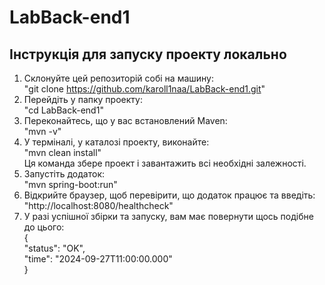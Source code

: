 ﻿# LabBack-end1
## Інструкція для запуску проекту локально
1. Склонуйте цей репозиторій собі на машину:    
"git clone https://github.com/karoll1naa/LabBack-end1.git"
2. Перейдіть у папку проекту:    
"cd LabBack-end1"
3. Переконайтесь, що у вас встановлений Maven:  
"mvn -v"
4. У терміналі, у каталозі проекту, виконайте:  
"mvn clean install"  
Ця команда збере проект і завантажить всі необхідні залежності.
5. Запустіть додаток:  
"mvn spring-boot:run"
6. Відкрийте браузер, щоб перевірити, що додаток працює та введіть:  
"http://localhost:8080/healthcheck"
7. У разі успішної збірки та запуску, вам має повернути щось подібне до цього:  
{  
  "status": "OK",  
  "time": "2024-09-27T11:00:00.000"  
}  
